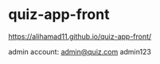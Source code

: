 # quiz-app-front

https://alihamad11.github.io/quiz-app-front/

admin account:
admin@quiz.com
admin123
